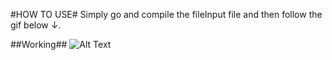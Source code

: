 #HOW TO USE#
Simply go and compile the fileInput file and then follow the gif below ↓.

##Working##
![Alt Text](https://github.com/mohitkum4r/Huffman-File-Compression/blob/master/bandicam-2020-12-17-09-08-06-742.gif)
